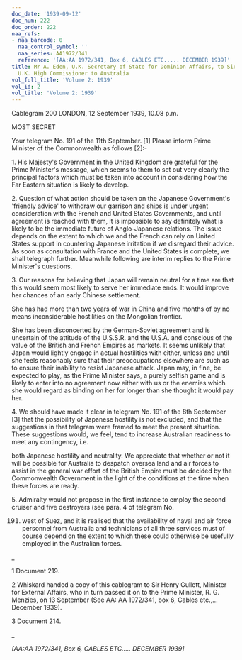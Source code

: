 ```yaml
---
doc_date: '1939-09-12'
doc_num: 222
doc_order: 222
naa_refs:
- naa_barcode: 0
  naa_control_symbol: ''
  naa_series: AA1972/341
  reference: '[AA:AA 1972/341, Box 6, CABLES ETC..... DECEMBER 1939]'
title: Mr A. Eden, U.K. Secretary of State for Dominion Affairs, to Sir Geoffrey Whiskard,
  U.K. High Commissioner to Australia
vol_full_title: 'Volume 2: 1939'
vol_id: 2
vol_title: 'Volume 2: 1939'
---
```


Cablegram 200 LONDON, 12 September 1939, 10.08 p.m.

MOST SECRET

Your telegram No. 191 of the 11th September. [1] Please inform Prime Minister of the Commonwealth as follows [2]:-

1\. His Majesty's Government in the United Kingdom are grateful for the Prime Minister's message, which seems to them to set out very clearly the principal factors which must be taken into account in considering how the Far Eastern situation is likely to develop.

2\. Question of what action should be taken on the Japanese Government's 'friendly advice' to withdraw our garrison and ships is under urgent consideration with the French and United States Governments, and until agreement is reached with them, it is impossible to say definitely what is likely to be the immediate future of Anglo-Japanese relations. The issue depends on the extent to which we and the French can rely on United States support in countering Japanese irritation if we disregard their advice. As soon as consultation with France and the United States is complete, we shall telegraph further. Meanwhile following are interim replies to the Prime Minister's questions.

3\. Our reasons for believing that Japan will remain neutral for a time are that this would seem most likely to serve her immediate ends. It would improve her chances of an early Chinese settlement.

She has had more than two years of war in China and five months of by no means inconsiderable hostilities on the Mongolian frontier.

She has been disconcerted by the German-Soviet agreement and is uncertain of the attitude of the U.S.S.R. and the U.S.A. and conscious of the value of the British and French Empires as markets. It seems unlikely that Japan would lightly engage in actual hostilities with either, unless and until she feels reasonably sure that their preoccupations elsewhere are such as to ensure their inability to resist Japanese attack. Japan may, in fine, be expected to play, as the Prime Minister says, a purely selfish game and is likely to enter into no agreement now either with us or the enemies which she would regard as binding on her for longer than she thought it would pay her.

4\. We should have made it clear in telegram No. 191 of the 8th September [3] that the possibility of Japanese hostility is not excluded, and that the suggestions in that telegram were framed to meet the present situation. These suggestions would, we feel, tend to increase Australian readiness to meet any contingency, i.e.

both Japanese hostility and neutrality. We appreciate that whether or not it will be possible for Australia to despatch oversea land and air forces to assist in the general war effort of the British Empire must be decided by the Commonwealth Government in the light of the conditions at the time when these forces are ready.

5\. Admiralty would not propose in the first instance to employ the second cruiser and five destroyers (see para. 4 of telegram No.

191) west of Suez, and it is realised that the availability of naval and air force personnel from Australia and technicians of all three services must of course depend on the extent to which these could otherwise be usefully employed in the Australian forces.

 _

1 Document 219.

2 Whiskard handed a copy of this cablegram to Sir Henry Gullett, Minister for External Affairs, who in turn passed it on to the Prime Minister, R. G. Menzies, on 13 September (See AA: AA 1972/341, box 6, Cables etc.,... December 1939).

3 Document 214.

_

 _[AA:AA 1972/341, Box 6, CABLES ETC..... DECEMBER 1939]_